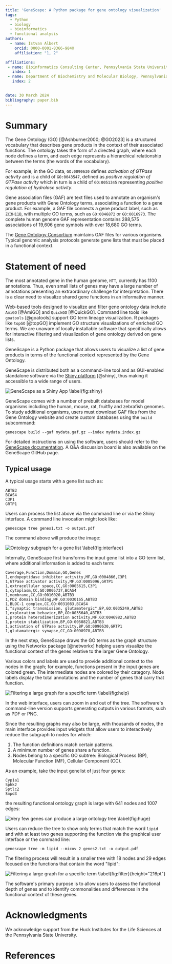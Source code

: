 ```yaml
---
title: 'GeneScape: A Python package for gene ontology visualization'
tags:
  - Python
  - biology
  - bioinformatics
  - functional analysis
authors:
  - name: Istvan Albert
    orcid: 0000-0001-8366-984X
    affiliation: "1, 2"

affiliations:
 - name: Bioinformatics Consulting Center, Pennsylvania State University, United States of America
   index: 1
 - name: Department of Biochemistry and Molecular Biology, Pennsylvania State University, United States of America
   index: 2
   

date: 30 March 2024
bibliography: paper.bib
---
```


# Summary

The Gene Ontology (GO)  [@Ashburner2000; @GO2023] is a structured vocabulary that describes gene products in the context of their associated functions. The ontology takes the form of a directed graph, where each node defines a term, and each edge represents a hierarchical relationship between the terms (the words of the vocabulary).

For example, in the GO data, `GO:0090630` defines *activation of GTPase activity* and is a child of `GO:0043547`, defined as *positive regulation of GTPase activity* which in turn is a child of `GO:0051345` representing *positive regulation of hydrolase activity*. 

Gene association files (GAF) are text files used to annotate an organism's gene products with Gene Ontology terms, associating a function to a gene product. For example, a GAF file connects a gene product label, such as `ZC3H11B`, with multiple GO terms, such as `GO:0046872` or `GO:0016973`. The complete human genome GAF representation contains 288,575 associations of 19,606 gene symbols with over 18,680 GO terms.

The [Gene Ontology Consortium][GO] maintains GAF files for various organisms. Typical genomic analysis protocols generate gene lists that must be placed in a functional context. 

[GO]: https://geneontology.org/

# Statement of need

The most annotated gene in the human genome, `HTT`, currently has 1100 annotations. Thus, even small lists of genes may have a large number of annotations presenting an extraordinary challenge for interpretation. There is a clear need to visualize shared gene functions in an informative manner. 

Web-based tools designed to visualize and filter gene ontology data include `AmiGO` [@AmiGO] and `QuickGO` [@QuickGO]. Command line tools like `goatools` [@goatools] support GO term lineage visualization. R packages like `topGO` [@topGO] implement GO structure visualizations of enriched GO terms. We are unaware of locally installable software that specifically allows for interactive filtering and visualization of gene ontology derived on gene lists.

GeneScape is a Python package that allows users to visualize a list of gene products in terms of the functional context represented by the Gene Ontology. 

GeneScape is distributed both as a command-line tool and as GUI-enabled standalone software via the [Shiny platform][shiny] [@shiny], thus making it accessible to a wide range of users.

![GeneScape as a Shiny App \label{fig:shiny}](images/gs_web_interface.png)

[shiny]: https://shiny.posit.co/

GeneScape comes with a number of prebuilt databases for model organisms including the human, mouse, rat, fruitfly and zebrafish genomes. To study additional organisms, users must download GAF files from the Gene Ontology website and create custom databases using the `build` subcommand:

```
genescape build --gaf mydata.gaf.gz --index mydata.index.gz 
```

For detailed instructions on using the software, users should refer to the [GeneScape documentation][docs]. A Q&A discussion board is also available on the GeneScape GitHub page.

[genescape]: https://github.com/ialbert/genescape-central
[docs]: https://github.com/ialbert/genescape-central

## Typical usage

A typical usage starts with a gene list such as: 

```
ABTB3 
BCAS4
C3P1
GRTP1
```

Users can process the list above via the command line or via the Shiny interface. A command line invocation might look like:

```console
genescape tree genes1.txt -o output.pdf
```

The command above will produce the image:

![Ontology subgraph for a gene list \label{fig:interface}][img_shiny]

[img_shiny]: images/gs_output_1.png

Internally, GeneScape first transforms the input gene list into a GO term list, where additional information is added to each term:

```
Coverage,Function,Domain,GO,Genes
1,endopeptidase inhibitor activity,MF,GO:0004866,C3P1
1,GTPase activator activity,MF,GO:0005096,GRTP1
1,extracellular space,CC,GO:0005615,C3P1
1,cytoplasm,CC,GO:0005737,BCAS4
1,membrane,CC,GO:0016020,ABTB3
1,PDZ domain binding,MF,GO:0030165,ABTB3
1,BLOC-1 complex,CC,GO:0031083,BCAS4
1,"synaptic transmission, glutamatergic",BP,GO:0035249,ABTB3
1,exploration behavior,BP,GO:0035640,ABTB3
1,protein heterodimerization activity,MF,GO:0046982,ABTB3
1,protein stabilization,BP,GO:0050821,ABTB3
1,activation of GTPase activity,BP,GO:0090630,GRTP1
1,glutamatergic synapse,CC,GO:0098978,ABTB3
```

In the next step, GeneScape draws the GO terms as the graph structure using the Networkx package [@networkx] helping users visualize the functional context of the genes relative to the larger Gene Ontology.

Various colors and labels are used to provide additional context to the nodes in the graph; for example, functions present in the input genes are colored green. The intermediate nodes are colored by their category. Node labels display the total annotations and the number of genes that carry that function.

![Filtering a large graph for a specific term \label{fig:help}][img_help]

[img_help]: images/node_help_1.png

In the web interface, users can zoom in and out of the tree. The software's command-line version supports generating outputs in various formats, such as PDF or PNG. 

Since the resulting graphs may also be large, with thousands of nodes, the main interface provides input widgets that allow users to interactively 
reduce the subgraph to nodes for which:

1. The function definitions match certain patterns.
2. A minimum number of genes share a function. 
3. Nodes belong to a specific GO subtree: Biological Process (BP), Molecular Function (MF), Cellular Component (CC).

As an example, take the input genelist of just four genes:

```
Cyp1a1
Sphk2
Sptlc2
Smpd3
```

the resulting functional ontology graph is large with 641 nodes and 1007 edges:

![Very few genes can produce a large ontology tree \label{fig:huge}][img_bigtree]

[img_bigtree]: images/gs_output_2.png

Users can reduce the tree to show only terms that match the word `lipid` and with at least two genes supporting the function via the graphical user interface or the command line:

```console
genescape tree -m lipid --micov 2 genes2.txt -o output.pdf
```

The filtering process will result in a smaller tree with 18 nodes and 29 edges focused on the functions that contain the word "lipid":

![Filtering a large graph for a specific term \label{fig:filter}][img_filter]{height="216pt"}

[img_filter]: images/gs_output_3.png


The software's primary purpose is to allow users to assess the functional depth of genes and to identify commonalities and differences in the functional context of these genes.

# Acknowledgments

We acknowledge support from the Huck Institutes for the Life Sciences at the Pennsylvania State University.

# References
